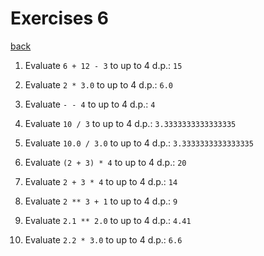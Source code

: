# Exercises 6
[back](./)

1. Evaluate `6 + 12 - 3` to up to 4 d.p.:
	`15`

2. Evaluate `2 * 3.0` to up to 4 d.p.:
	`6.0`

3. Evaluate `- - 4` to up to 4 d.p.:
	`4`

4. Evaluate `10 / 3` to up to 4 d.p.:
	`3.3333333333333335`

5. Evaluate `10.0 / 3.0` to up to 4 d.p.:
	`3.3333333333333335`

6. Evaluate `(2 + 3) * 4` to up to 4 d.p.:
	`20`

7. Evaluate `2 + 3 * 4` to up to 4 d.p.:
	`14`

8. Evaluate `2 ** 3 + 1` to up to 4 d.p.:
	`9`

9. Evaluate `2.1 ** 2.0` to up to 4 d.p.:
	`4.41`

10. Evaluate `2.2 * 3.0` to up to 4 d.p.:
	`6.6`